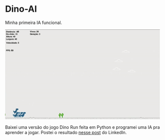 # Dino-AI

Minha primeira IA funcional.

![Imagem do jogo](https://github.com/dario-bandeira/Dino-AI/blob/master/img/dino-run-exemplo.gif)

Baixei uma versão do jogo Dino Run feita em Python e programei uma IA pra aprender a jogar. Postei o resultado <a href="https://www.linkedin.com/posts/dariobandeira_python-ai-dinorun-ugcPost-6962242079389310976-uV2L/?utm_source=share&utm_medium=member_desktop">nesse post</a> do LinkedIn. 
